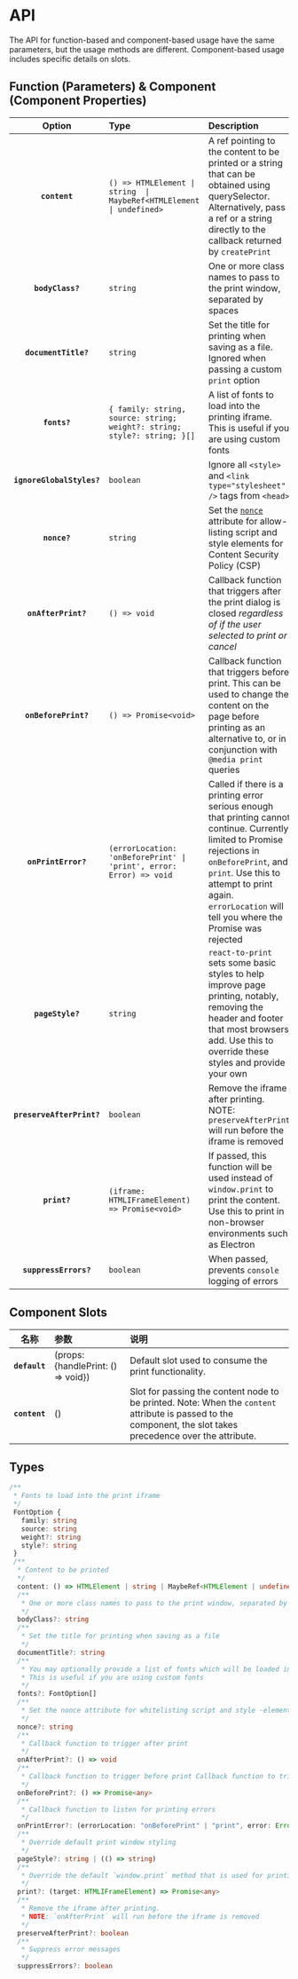 # API

The API for function-based and component-based usage have the same parameters, but the usage methods are different. Component-based usage includes specific details on slots.

## Function (Parameters) & Component (Component Properties)

| Option | Type | Description |
| :-------------------: | :------- | :---------------------------------------------------------------------------------------------------------------------------------- |
| **`content`** | `() => HTMLElement \| string  \| MaybeRef<HTMLElement \| undefined>` | A ref pointing to the content to be printed or a string that can be obtained using querySelector. Alternatively, pass a ref or a string directly to the callback returned by `createPrint` |
| **`bodyClass?`** | `string` | One or more class names to pass to the print window, separated by spaces |
| **`documentTitle?`** | `string` | Set the title for printing when saving as a file. Ignored when passing a custom `print` option |
| **`fonts?`** | `{ family: string, source: string; weight?: string; style?: string; }[]` | A list of fonts to load into the printing iframe. This is useful if you are using custom fonts |
| **`ignoreGlobalStyles?`** | `boolean` | Ignore all `<style>` and `<link type="stylesheet" />` tags from `<head>` |
| **`nonce?`** | `string` | Set the [`nonce`](https://developer.mozilla.org/en-US/docs/Web/HTML/Global_attributes/nonce) attribute for allow-listing script and style elements for Content Security Policy (CSP) |
| **`onAfterPrint?`** | `() => void` | Callback function that triggers after the print dialog is closed _regardless of if the user selected to print or cancel_ |
| **`onBeforePrint?`** | `() => Promise<void>` | Callback function that triggers before print. This can be used to change the content on the page before printing as an alternative to, or in conjunction with `@media print` queries |
| **`onPrintError?`** | `(errorLocation: 'onBeforePrint' \| 'print', error: Error) => void` | Called if there is a printing error serious enough that printing cannot continue. Currently limited to Promise rejections in `onBeforePrint`, and `print`. Use this to attempt to print again. `errorLocation` will tell you where the Promise was rejected |
| **`pageStyle?`** | `string` | `react-to-print` sets some basic styles to help improve page printing, notably, removing the header and footer that most browsers add. Use this to override these styles and provide your own |
| **`preserveAfterPrint?`** | `boolean` | Remove the iframe after printing. NOTE: `preserveAfterPrint` will run before the iframe is removed |
| **`print?`** | `(iframe: HTMLIFrameElement) => Promise<void>` | If passed, this function will be used instead of `window.print` to print the content. Use this to print in non-browser environments such as Electron |
| **`suppressErrors?`** | `boolean` | When passed, prevents `console` logging of errors |

## Component Slots 

| 名称 | 参数 | 说明 |
| :-------------------: | :------- | :---------------------------------------------------------------------------------------------------------------------------------- |
| **`default`** | (props:{handlePrint: () => void}) | Default slot used to consume the print functionality. |
| **`content`** | () | Slot for passing the content node to be printed. Note: When the `content` attribute is passed to the component, the slot takes precedence over the attribute. |

## Types

```ts
/**
 * Fonts to load into the print iframe
 */
 FontOption {
   family: string
   source: string
   weight?: string
   style?: string
 }
 /**
  * Content to be printed
  */
  content: () => HTMLElement | string | MaybeRef<HTMLElement | undefined>
  /**
   * One or more class names to pass to the print window, separated by spaces
   */
  bodyClass?: string
  /**
   * Set the title for printing when saving as a file
   */
  documentTitle?: string
  /**
   * You may optionally provide a list of fonts which will be loaded into the printing iframe.
   * This is useful if you are using custom fonts
   */
  fonts?: FontOption[]
  /**
   * Set the nonce attribute for whitelisting script and style -elements for CSP (content security policy)
   */
  nonce?: string
  /**
   * Callback function to trigger after print
   */
  onAfterPrint?: () => void
  /**
   * Callback function to trigger before print Callback function to trigger before page content is retrieved for printing
   */
  onBeforePrint?: () => Promise<any>
  /**
   * Callback function to listen for printing errors
   */
  onPrintError?: (errorLocation: "onBeforePrint" | "print", error: Error) => void
  /**
   * Override default print window styling
   */
  pageStyle?: string | (() => string)
  /**
   * Override the default `window.print` method that is used for printing
   */
  print?: (target: HTMLIFrameElement) => Promise<any>
  /**
   * Remove the iframe after printing.
   * NOTE: `onAfterPrint` will run before the iframe is removed
   */
  preserveAfterPrint?: boolean
  /**
   * Suppress error messages
   */
  suppressErrors?: boolean
```
